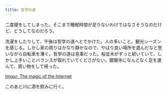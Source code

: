 ```yaml
---
title: 哲学の道
---
```


二度寝をしてしまった。そこまで睡眠時間が足りないわけではなさそうなのだけど、どうしてなのだろう。

洗濯をしたりして、午後は哲学の道へとでかけた。人の多いこと。観光シーズンを感じる。しかし家の周りはかなり静かなので、やはり良い場所を選んだなと思いながら自転車を漕ぐ。哲学の道は見事だった。桜並木がずっと続いていて、しかし上手いことバランスが取れていてくどさがない。銀閣寺になんとなく足を運んで、買い物をして帰った。

<a href="https://imgur.com/a/FGLsynb" class="embedly-card">Imgur: The magic of the Internet</a>

このあと川に酒を飲みに行く。